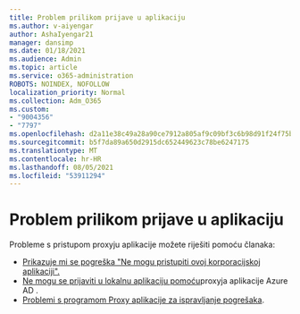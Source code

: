 ```yaml
---
title: Problem prilikom prijave u aplikaciju
ms.author: v-aiyengar
author: AshaIyengar21
manager: dansimp
ms.date: 01/18/2021
ms.audience: Admin
ms.topic: article
ms.service: o365-administration
ROBOTS: NOINDEX, NOFOLLOW
localization_priority: Normal
ms.collection: Adm_O365
ms.custom:
- "9004356"
- "7797"
ms.openlocfilehash: d2a11e38c49a28a90ce7912a805af9c09bf3c6b98d91f24f75bdb32192bcfa69
ms.sourcegitcommit: b5f7da89a650d2915dc652449623c78be6247175
ms.translationtype: MT
ms.contentlocale: hr-HR
ms.lasthandoff: 08/05/2021
ms.locfileid: "53911294"
---
```

# <a name="problem-when-signing-in-to-my-application"></a>Problem prilikom prijave u aplikaciju

Probleme s pristupom proxyju aplikacije možete riješiti pomoću članaka:

- [Prikazuje mi se pogreška "Ne mogu pristupiti ovoj korporacijskoj aplikaciji".](https://docs.microsoft.com/azure/active-directory/application-proxy-sign-in-bad-gateway-timeout-error/?WT.mc_id=UI_AAD_Enterprise_Apps_Support_L2_Overview)
- [Ne mogu se prijaviti u lokalnu aplikaciju pomoću](https://docs.microsoft.com/azure/active-directory/application-sign-in-problem-on-premises-application-proxy/?WT.mc_id=UI_AAD_Apps_Sign_In_Support_L2_Proxy)proxyja aplikacije Azure AD .
- [Problemi s programom Proxy aplikacije za ispravljanje pogrešaka](https://docs.microsoft.com/azure/active-directory/manage-apps/application-proxy-debug-apps).
